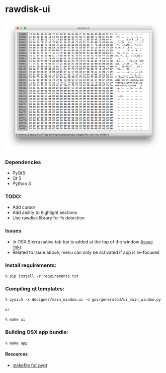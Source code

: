 # rawdisk-ui

![Main Window](/docs/screens/screen02.png?raw=true "Main Window")

### Dependencies

* PyQt5
* Qt 5
* Python 3

### TODO:

* Add cursor
* Add ability to highlight sections
* Use rawdisk library for fs detection

### Issues

* In OSX Sierra native tab bar is added at the top of the window ([issue link](https://bugreports.qt.io/browse/QTBUG-61707))
* Related to issue above, menu can only be activated if app is re-focused 

### Install requirements:

    % pip install -r requirements.txt

### Compiling qt templates:

    % pyuic5 -x designer/main_window.ui -o gui/generated/ui_main_window.py

    or

    % make ui

### Building OSX app bundle:
    
    % make app

#### Resources

* [makefile for pyqt](https://mplicka.cz/en/blog/compiling-ui-and-resource-files-with-pyqt)